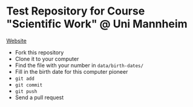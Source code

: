 # Test Repository for Course "Scientific Work" @ Uni Mannheim

[Website](http://bib.uni-mannheim.de/en/cs-course/)

* Fork this repository
* Clone it to your computer
* Find the file with your number in `data/birth-dates/`
* Fill in the birth date for this computer pioneer
* `git add`
* `git commit`
* `git push`
* Send a pull request
